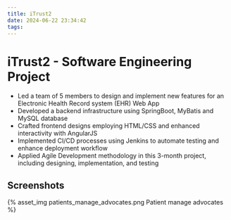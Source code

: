 ```yaml
---
title: iTrust2
date: 2024-06-22 23:34:42
tags:
---
```


# iTrust2 - Software Engineering Project

- Led a team of 5 members to design and implement new features for an Electronic Health Record system (EHR) Web App
- Developed a backend infrastructure using SpringBoot, MyBatis and MySQL database
- Crafted frontend designs employing HTML/CSS and enhanced interactivity with AngularJS
- Implemented CI/CD processes using Jenkins to automate testing and enhance deployment workflow
- Applied Agile Development methodology in this 3-month project, including designing, implementation, and testing

## Screenshots

{% asset_img patients_manage_advocates.png Patient manage advocates %}
<!-- ![Patient manage advocates](iTrust2/patients_manage_advocates.png) -->

<!-- ![Admin manage user updated key](iTrust2/ManageUsersUpdatedKey.png) -->